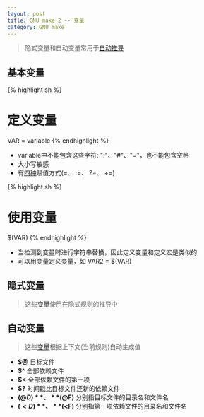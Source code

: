 ```yaml
---
layout: post
title: GNU make 2 -- 变量
category: GNU make
---
```


> 隐式变量和自动变量常用于[自动推导](http://zhuzhenpeng.github.io/gnu%20make/2015/04/12/自动推导.html)

## 基本变量

{% highlight sh %}
# 定义变量
VAR = variable
{% endhighlight %}

- variable中不能包含这些字符: ":"、"#"、"="，也不能包含空格
- 大小写敏感
- 有[四种](http://stackoverflow.com/questions/448910/makefile-variable-assignment)赋值方式(=、 :=、 ?=、 +=)

{% highlight sh %}
# 使用变量
$(VAR)
{% endhighlight %}

- 当检测到变量时进行字符串替换，因此定义变量和定义宏是类似的
- 可以用变量定义变量，如 VAR2 = $(VAR)

## 隐式变量
> 这些[变量](http://www.gnu.org/software/make/manual/make.html#Implicit-Variables)使用在隐式规则的推导中

## 自动变量
> 这些[变量](http://www.gnu.org/software/make/manual/make.html#Automatic-Variables)根据上下文(当前规则)自动生成值

- **$@** 目标文件
- **$^** 全部依赖文件
- **$<** 全部依赖文件的第一项
- **$?** 时间戳比目标文件还新的依赖文件
- **$(@D)**、**$(@F)** 分别指目标文件的目录名和文件名
- **$(<D)**、**$(<F)** 分别指第一项依赖文件的目录名和文件名  
